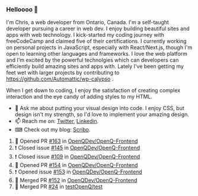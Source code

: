 ### Helloooo 👋

I'm Chris, a web developer from Ontario, Canada. I'm a self-taught developer pursuing a career in web dev. I enjoy building beautiful sites and apps with web technology.
I kick-started my coding journey with freeCodeCamp and claimed five of their certifications.  I currently working on personal projects in JavaScript, especially with React/Next.js, though I'm open to learning other languages and frameworks. I love the web platform and I'm excited by the powerful technolgies which can developers can efficiently build amazing sites and apps with. Lately I've been getting my feet wet with larger projects by contributing to https://github.com/Automattic/wp-calypso .

When I get down to coding, I enjoy the satisfaction of creating complex interaction and the eye candy of adding styles to my HTML. 

- 💬 Ask me about putting your visual design into code. I enjoy CSS, but design isn't my strength, so I'd love to implement your amazing design.
- 📫 Reach me on: [Twitter](https://twitter.com/Christo28120856), [Linkedin](https://www.linkedin.com/in/christopher-stevers-07b9a5204/).
- ⌨ Check out my blog: [Scribo](https://christopherstevers.cf).
<!--
**Christopher-Stevers/Christopher-Stevers** is a ✨ _special_ ✨ repository because its `README.md` (this file) appears on your GitHub profile.

Here are some ideas to get you started:

- 🔭 I’m currently working on ...
- 🌱 I’m currently learning ...
- 👯 I’m looking to collaborate on ...
- 🤔 I’m looking for help with ...
- 😄 Pronouns: ...
- ⚡ Fun fact: ...
-->

<!--START_SECTION:activity-->
1. 💪 Opened PR [#163](https://github.com/OpenQDev/OpenQ-Frontend/pull/163) in [OpenQDev/OpenQ-Frontend](https://github.com/OpenQDev/OpenQ-Frontend)
2. ❗️ Closed issue [#145](https://github.com/OpenQDev/OpenQ-Frontend/issues/145) in [OpenQDev/OpenQ-Frontend](https://github.com/OpenQDev/OpenQ-Frontend)
3. ❗️ Closed issue [#109](https://github.com/OpenQDev/OpenQ-Frontend/issues/109) in [OpenQDev/OpenQ-Frontend](https://github.com/OpenQDev/OpenQ-Frontend)
4. 💪 Opened PR [#154](https://github.com/OpenQDev/OpenQ-Frontend/pull/154) in [OpenQDev/OpenQ-Frontend](https://github.com/OpenQDev/OpenQ-Frontend)
5. ❗️ Opened issue [#153](https://github.com/OpenQDev/OpenQ-Frontend/issues/153) in [OpenQDev/OpenQ-Frontend](https://github.com/OpenQDev/OpenQ-Frontend)
6. 🎉 Merged PR [#152](https://github.com/OpenQDev/OpenQ-Frontend/pull/152) in [OpenQDev/OpenQ-Frontend](https://github.com/OpenQDev/OpenQ-Frontend)
7. 🎉 Merged PR [#24](https://github.com/testOpenQ/test/pull/24) in [testOpenQ/test](https://github.com/testOpenQ/test)
<!--END_SECTION:activity-->

